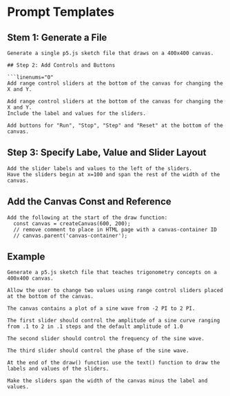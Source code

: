 # Prompt Templates

## Stem 1: Generate a File

```linenums="0"
Generate a single p5.js sketch file that draws on a 400x400 canvas.

## Step 2: Add Controls and Buttons

```linenums="0"
Add range control sliders at the bottom of the canvas for changing the X and Y.
```

```linenums="0"
Add range control sliders at the bottom of the canvas for changing the X and Y.
Include the label and values for the sliders.
```

```linenums="0"
Add buttons for "Run", "Stop", "Step" and "Reset" at the bottom of the canvas.
```

## Step 3: Specify Labe, Value and Slider Layout

```
Add the slider labels and values to the left of the sliders.
Have the sliders begin at x=100 and span the rest of the width of the canvas.
```

## Add the Canvas Const and Reference

```linenums="0"
Add the following at the start of the draw function:
  const canvas = createCanvas(600, 200);
  // remove comment to place in HTML page with a canvas-container ID
  // canvas.parent('canvas-container');
```

## Example

```linenums="0"
Generate a p5.js sketch file that teaches trigonometry concepts on a 400x400 canvas.

Allow the user to change two values using range control sliders placed at the bottom of the canvas.

The canvas contains a plot of a sine wave from -2 PI to 2 PI.

The first slider should control the amplitude of a sine curve ranging from .1 to 2 in .1 steps and the default amplitude of 1.0

The second slider should control the frequency of the sine wave.

The third slider should control the phase of the sine wave.

At the end of the draw() function use the text() function to draw the labels and values of the sliders.

Make the sliders span the width of the canvas minus the label and values.
